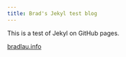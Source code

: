 ```yaml
---
title: Brad's Jekyl test blog
---
```


This is a test of Jekyl on GitHub pages.

[bradlau.info](https://bradlau.info)
